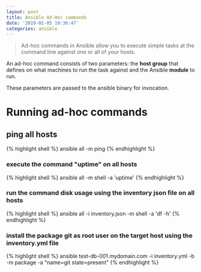```yaml
---
layout: post
title: Ansible Ad-Hoc commands
date: '2019-01-05 19:36:47'
categories: ansible
---
```


> Ad-hoc commands in Ansible allow you to execute simple tasks at the command line against one or all of your hosts.

An ad-hoc command consists of two parameters: the **host group** that defines on what machines to run the task against and the Ansible **module** to run.

These parameters are passed to the ansible binary for invocation.

# Running ad-hoc commands

## ping all hosts

{% highlight shell %}
    ansible all -m ping
{% endhighlight %}

### execute the command "uptime" on all hosts

{% highlight shell %}
    ansible all -m shell -a 'uptime'
{% endhighlight %}

### run the command disk usage using the inventory json file on all hosts

{% highlight shell %}
    ansible all -i inventory.json -m shell -a 'df -h'
{% endhighlight %}

### install the package git as root user on the target host using the inventory.yml file

{% highlight shell %}
    ansible test-db-001.mydomain.com -i inventory.yml -b -m package -a "name=git state=present"
{% endhighlight %}

